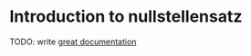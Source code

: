 # Introduction to nullstellensatz

TODO: write [great documentation](http://jacobian.org/writing/what-to-write/)
